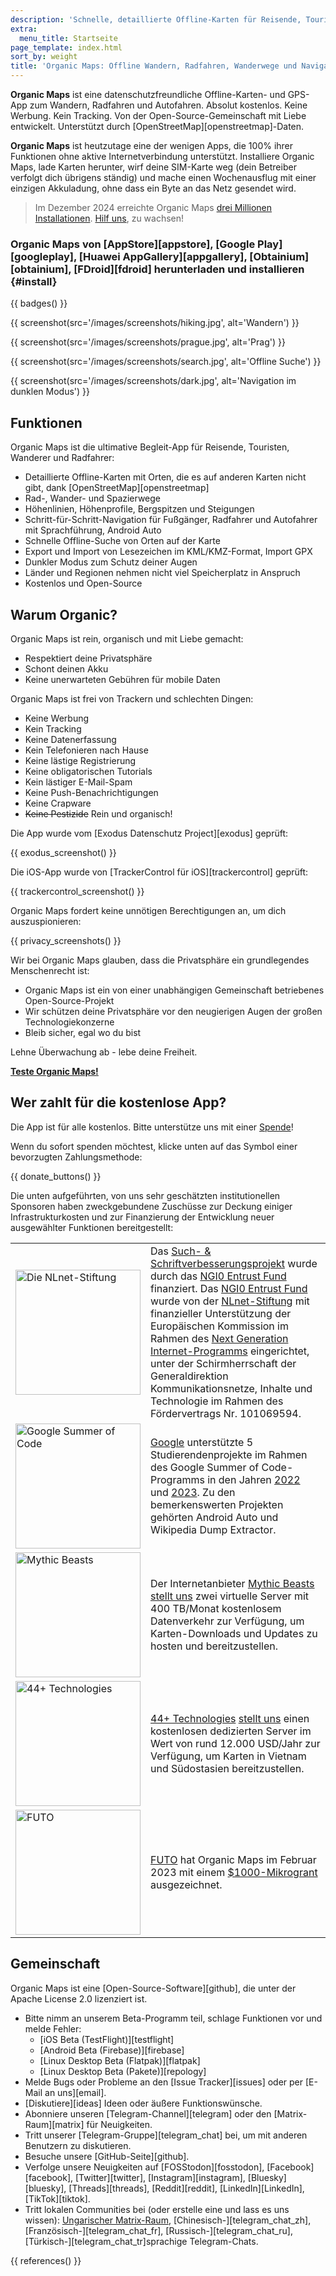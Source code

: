 ```yaml
---
description: 'Schnelle, detaillierte Offline-Karten für Reisende, Touristen, Autofahrer, Wanderer und Radfahrer, erstellt von den Gründern der MapsWithMe-App (Maps.Me).'
extra:
  menu_title: Startseite
page_template: index.html
sort_by: weight
title: 'Organic Maps: Offline Wandern, Radfahren, Wanderwege und Navigation'
---
```


**Organic Maps** ist eine datenschutzfreundliche Offline-Karten- und GPS-App zum Wandern, Radfahren und Autofahren. Absolut kostenlos. Keine Werbung. Kein Tracking. Von der Open-Source-Gemeinschaft mit Liebe entwickelt. Unterstützt durch [OpenStreetMap][openstreetmap]-Daten.

**Organic Maps** ist heutzutage eine der wenigen Apps, die 100% ihrer Funktionen ohne aktive Internetverbindung unterstützt. Installiere Organic Maps, lade Karten herunter, wirf deine SIM-Karte weg (dein Betreiber verfolgt dich übrigens ständig) und mache einen Wochenausflug mit einer einzigen Akkuladung, ohne dass ein Byte an das Netz gesendet wird.

> Im Dezember 2024 erreichte Organic Maps [drei Millionen Installationen](@/news/2024-12-20/411/index.md). [Hilf uns](@/donate/index.md), zu wachsen!

### Organic Maps von [AppStore][appstore], [Google Play][googleplay], [Huawei AppGallery][appgallery], [Obtainium][obtainium], [FDroid][fdroid] herunterladen und installieren {#install}

{{ badges() }}

{{ screenshot(src='/images/screenshots/hiking.jpg', alt='Wandern') }}

{{ screenshot(src='/images/screenshots/prague.jpg', alt='Prag') }}

{{ screenshot(src='/images/screenshots/search.jpg', alt='Offline Suche') }}

{{ screenshot(src='/images/screenshots/dark.jpg', alt='Navigation im dunklen
Modus') }}

## Funktionen

Organic Maps ist die ultimative Begleit-App für Reisende, Touristen,
Wanderer und Radfahrer:

- Detaillierte Offline-Karten mit Orten, die es auf anderen Karten nicht
  gibt, dank [OpenStreetMap][openstreetmap]
- Rad-, Wander- und Spazierwege
- Höhenlinien, Höhenprofile, Bergspitzen und Steigungen
- Schritt-für-Schritt-Navigation für Fußgänger, Radfahrer und Autofahrer mit
  Sprachführung, Android Auto
- Schnelle Offline-Suche von Orten auf der Karte
- Export und Import von Lesezeichen im KML/KMZ-Format, Import GPX
- Dunkler Modus zum Schutz deiner Augen
- Länder und Regionen nehmen nicht viel Speicherplatz in Anspruch
- Kostenlos und Open-Source

## Warum Organic?

Organic Maps ist rein, organisch und mit Liebe gemacht:

- Respektiert deine Privatsphäre
- Schont deinen Akku
- Keine unerwarteten Gebühren für mobile Daten

Organic Maps ist frei von Trackern und schlechten Dingen:

- Keine Werbung
- Kein Tracking
- Keine Datenerfassung
- Kein Telefonieren nach Hause
- Keine lästige Registrierung
- Keine obligatorischen Tutorials
- Kein lästiger E-Mail-Spam
- Keine Push-Benachrichtigungen
- Keine Crapware
- ~~Keine Pestizide~~ Rein und organisch!

Die App wurde vom [Exodus Datenschutz Project][exodus] geprüft:

{{ exodus_screenshot() }}

Die iOS-App wurde von [TrackerControl für iOS][trackercontrol] geprüft:

{{ trackercontrol_screenshot() }}

Organic Maps fordert keine unnötigen Berechtigungen an, um dich
auszuspionieren:

{{ privacy_screenshots() }}

Wir bei Organic Maps glauben, dass die Privatsphäre ein grundlegendes
Menschenrecht ist:

- Organic Maps ist ein von einer unabhängigen Gemeinschaft betriebenes
  Open-Source-Projekt
- Wir schützen deine Privatsphäre vor den neugierigen Augen der großen
  Technologiekonzerne
- Bleib sicher, egal wo du bist

Lehne Überwachung ab - lebe deine Freiheit.

**[Teste Organic Maps!](#install)**

## Wer zahlt für die kostenlose App?

Die App ist für alle kostenlos. Bitte unterstütze uns mit einer
[Spende](@/donate/index.de.md)!

Wenn du sofort spenden möchtest, klicke unten auf das Symbol einer
bevorzugten Zahlungsmethode:

{{ donate_buttons() }}

Die unten aufgeführten, von uns sehr geschätzten institutionellen Sponsoren
haben zweckgebundene Zuschüsse zur Deckung einiger Infrastrukturkosten und
zur Finanzierung der Entwicklung neuer ausgewählter Funktionen
bereitgestellt:

<table style="border-spacing: 20px">
  <tr>
    <td>
      <a href="https://nlnet.nl/"><img src="{{ base_url() }}/sponsors/nlnet.svg" alt="Die NLnet-Stiftung" width="200px"></a>
    </td>
    <td>
      Das <a href="https://github.com/organicmaps/organicmaps/milestone/7">Such- & Schriftverbesserungsprojekt</a> wurde durch das <a href="https://nlnet.nl/project/OrganicMaps/">NGI0 Entrust Fund</a> finanziert. Das <a href="https://nlnet.nl/entrust/">NGI0 Entrust Fund</a> wurde von der <a href="https://nlnet.nl/">NLnet-Stiftung</a> mit finanzieller Unterstützung der Europäischen Kommission im Rahmen des <a href="https://www.ngi.eu/">Next Generation Internet-Programms</a> eingerichtet, unter der Schirmherrschaft der Generaldirektion Kommunikationsnetze, Inhalte und Technologie im Rahmen des Fördervertrags Nr. 101069594.
    </td>
  </tr>
  <tr>
    <td>
      <a href="https://summerofcode.withgoogle.com/"><img src="{{ base_url() }}/sponsors/gsoc.svg" alt="Google Summer of Code" width="200px"></a>
    </td>
    <td>
      <a href="https://summerofcode.withgoogle.com/">Google</a> unterstützte 5 Studierendenprojekte im Rahmen des Google Summer of Code-Programms in den Jahren <a href="https://summerofcode.withgoogle.com/programs/2022/organizations/organic-maps">2022</a> und <a href="https://summerofcode.withgoogle.com/programs/2023/organizations/organic-maps">2023</a>. Zu den bemerkenswerten Projekten gehörten Android Auto und Wikipedia Dump Extractor.
    </td>
  </tr>
  <tr>
    <td>
      <a href="https://www.mythic-beasts.com/"><img src="{{ base_url() }}/sponsors/mythic-beasts.png" alt="Mythic Beasts" width="200px"></a>
    </td>
    <td>
      Der Internetanbieter <a href="https://www.mythic-beasts.com/">Mythic Beasts</a> <a href="https://www.mythic-beasts.com/blog/2021/10/06/improving-the-world-bit-by-expensive-bit/">stellt uns</a> zwei virtuelle Server mit 400 TB/Monat kostenlosem Datenverkehr zur Verfügung, um Karten-Downloads und Updates zu hosten und bereitzustellen.
    </td>
  </tr>
  <tr>
    <td>
      <a href="https://44plus.vn"><img src="{{ base_url() }}/sponsors/44plus.svg" alt="44+ Technologies" width="200px"></a>
    </td>
    <td>
      <a href="https://44plus.vn">44+ Technologies</a> <a href="https://44plus.vn/organicmaps">stellt uns</a> einen kostenlosen dedizierten Server im Wert von rund 12.000 USD/Jahr zur Verfügung, um Karten in Vietnam und Südostasien bereitzustellen.
    </td>
  </tr>
  <tr>
    <td>
      <a href="https://futo.org"><img src="{{ base_url() }}/sponsors/futo.svg" alt="FUTO" width="200px"></a>
    </td>
    <td>
      <a href="https://futo.org">FUTO</a> hat Organic Maps im Februar 2023 mit einem <a href="https://www.youtube.com/watch?v=fJJclgBHrEw">$1000-Mikrogrant</a> ausgezeichnet.
    </td>
  </tr>
</table>

## Gemeinschaft

Organic Maps ist eine [Open-Source-Software][github], die unter der Apache
License 2.0 lizenziert ist.

- Bitte nimm an unserem Beta-Programm teil, schlage Funktionen vor und melde
  Fehler:
  * [iOS Beta (TestFlight)][testflight]
  * [Android Beta (Firebase)][firebase]
  * [Linux Desktop Beta (Flatpak)][flatpak]
  * [Linux Desktop Beta (Pakete)][repology]
- Melde Bugs oder Probleme an den [Issue Tracker][issues] oder per [E-Mail
  an uns][email].
- [Diskutiere][ideas] Ideen oder äußere Funktionswünsche.
- Abonniere unseren [Telegram-Channel][telegram] oder den
  [Matrix-Raum][matrix] für Neuigkeiten.
- Tritt unserer [Telegram-Gruppe][telegram_chat] bei, um mit anderen
  Benutzern zu diskutieren.
- Besuche unsere [GitHub-Seite][github].
- Verfolge unsere Neuigkeiten auf [FOSStodon][fosstodon],
  [Facebook][facebook], [Twitter][twitter],
  [Instagram][instagram], [Bluesky][bluesky], [Threads][threads], [Reddit][reddit], [LinkedIn][LinkedIn], [TikTok][tiktok].
- Tritt lokalen Communities bei (oder erstelle eine und lass es uns wissen):
  [Ungarischer
  Matrix-Raum](https://matrix.to/#/#organicmapstranslate_hu:matrix.org),
  [Chinesisch-][telegram_chat_zh], [Französisch-][telegram_chat_fr],
  [Russisch-][telegram_chat_ru], [Türkisch-][telegram_chat_tr]sprachige
  Telegram-Chats.

[fork]: https://de.wikipedia.org/wiki/Abspaltung_(Softwareentwicklung)

{{ references() }}
